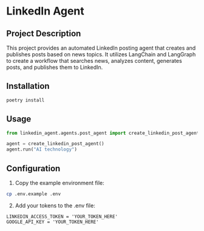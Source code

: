 # LinkedIn Agent

## Project Description
This project provides an automated LinkedIn posting agent that creates and publishes posts based on news topics. It utilizes LangChain and LangGraph to create a workflow that searches news, analyzes content, generates posts, and publishes them to LinkedIn.

## Installation
```bash
poetry install
```

## Usage
```python
from linkedin_agent.agents.post_agent import create_linkedin_post_agent

agent = create_linkedin_post_agent()
agent.run("AI technology")
```

## Configuration

1. Copy the example environment file:
```bash
cp .env.example .env
```
2. Add your tokens to the .env file:
```
LINKEDIN_ACCESS_TOKEN = 'YOUR_TOKEN_HERE'
GOOGLE_API_KEY = 'YOUR_TOKEN_HERE'
```